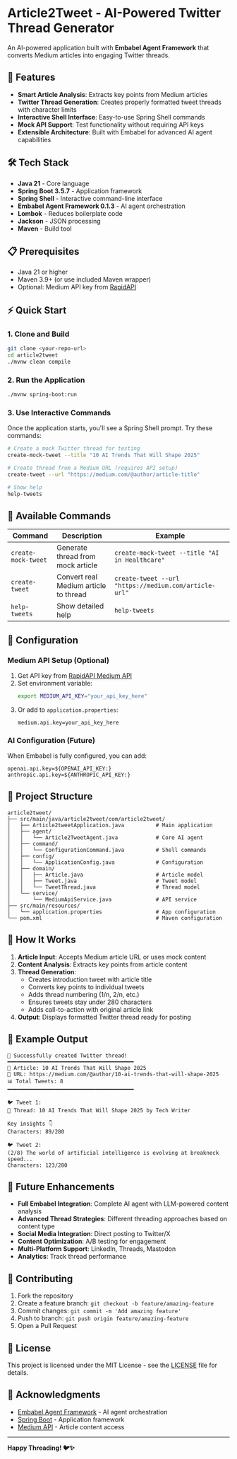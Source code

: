 # Article2Tweet - AI-Powered Twitter Thread Generator

An AI-powered application built with **Embabel Agent Framework** that converts Medium articles into engaging Twitter threads.

## 🚀 Features

- **Smart Article Analysis**: Extracts key points from Medium articles
- **Twitter Thread Generation**: Creates properly formatted tweet threads with character limits
- **Interactive Shell Interface**: Easy-to-use Spring Shell commands
- **Mock API Support**: Test functionality without requiring API keys
- **Extensible Architecture**: Built with Embabel for advanced AI agent capabilities

## 🛠️ Tech Stack

- **Java 21** - Core language
- **Spring Boot 3.5.7** - Application framework  
- **Spring Shell** - Interactive command-line interface
- **Embabel Agent Framework 0.1.3** - AI agent orchestration
- **Lombok** - Reduces boilerplate code
- **Jackson** - JSON processing
- **Maven** - Build tool

## 📋 Prerequisites

- Java 21 or higher
- Maven 3.9+ (or use included Maven wrapper)
- Optional: Medium API key from [RapidAPI](https://rapidapi.com/nishujain199719-vgIfuFHZxVZ/api/medium2)

## ⚡ Quick Start

### 1. Clone and Build
```bash
git clone <your-repo-url>
cd article2tweet
./mvnw clean compile
```

### 2. Run the Application
```bash
./mvnw spring-boot:run
```

### 3. Use Interactive Commands
Once the application starts, you'll see a Spring Shell prompt. Try these commands:

```bash
# Create a mock Twitter thread for testing
create-mock-tweet --title "10 AI Trends That Will Shape 2025"

# Create thread from a Medium URL (requires API setup)
create-tweet --url "https://medium.com/@author/article-title"

# Show help
help-tweets
```

## 🎯 Available Commands

| Command | Description | Example |
|---------|-------------|---------|
| `create-mock-tweet` | Generate thread from mock article | `create-mock-tweet --title "AI in Healthcare"` |
| `create-tweet` | Convert real Medium article to thread | `create-tweet --url "https://medium.com/article-url"` |
| `help-tweets` | Show detailed help | `help-tweets` |

## 🔧 Configuration

### Medium API Setup (Optional)
1. Get API key from [RapidAPI Medium API](https://rapidapi.com/nishujain199719-vgIfuFHZxVZ/api/medium2)
2. Set environment variable:
   ```bash
   export MEDIUM_API_KEY="your_api_key_here"
   ```
3. Or add to `application.properties`:
   ```properties
   medium.api.key=your_api_key_here
   ```

### AI Configuration (Future)
When Embabel is fully configured, you can add:
```properties
openai.api.key=${OPENAI_API_KEY:}
anthropic.api.key=${ANTHROPIC_API_KEY:}
```

## 📁 Project Structure

```
article2tweet/
├── src/main/java/article2tweet/com/article2tweet/
│   ├── Article2tweetApplication.java          # Main application
│   ├── agent/
│   │   └── Article2TweetAgent.java            # Core AI agent
│   ├── command/
│   │   └── ConfigurationCommand.java          # Shell commands
│   ├── config/
│   │   └── ApplicationConfig.java             # Configuration
│   ├── domain/
│   │   ├── Article.java                       # Article model
│   │   ├── Tweet.java                         # Tweet model
│   │   └── TweetThread.java                   # Thread model
│   └── service/
│       └── MediumApiService.java              # API service
├── src/main/resources/
│   └── application.properties                 # App configuration
└── pom.xml                                    # Maven configuration
```

## 🧠 How It Works

1. **Article Input**: Accepts Medium article URL or uses mock content
2. **Content Analysis**: Extracts key points from article content
3. **Thread Generation**: 
   - Creates introduction tweet with article title
   - Converts key points to individual tweets
   - Adds thread numbering (1/n, 2/n, etc.)
   - Ensures tweets stay under 280 characters
   - Adds call-to-action with original article link
4. **Output**: Displays formatted Twitter thread ready for posting

## 🎨 Example Output

```
🎉 Successfully created Twitter thread!
━━━━━━━━━━━━━━━━━━━━━━━━━━━━━━━━━━━━━━━━
📄 Article: 10 AI Trends That Will Shape 2025
🔗 URL: https://medium.com/@author/10-ai-trends-that-will-shape-2025
📊 Total Tweets: 8
━━━━━━━━━━━━━━━━━━━━━━━━━━━━━━━━━━━━━━━━

🐦 Tweet 1:
🧵 Thread: 10 AI Trends That Will Shape 2025 by Tech Writer

Key insights 👇
Characters: 89/280

🐦 Tweet 2:
(2/8) The world of artificial intelligence is evolving at breakneck speed...
Characters: 123/280
```

## 🔮 Future Enhancements

- **Full Embabel Integration**: Complete AI agent with LLM-powered content analysis
- **Advanced Thread Strategies**: Different threading approaches based on content type  
- **Social Media Integration**: Direct posting to Twitter/X
- **Content Optimization**: A/B testing for engagement
- **Multi-Platform Support**: LinkedIn, Threads, Mastodon
- **Analytics**: Track thread performance

## 🤝 Contributing

1. Fork the repository
2. Create a feature branch: `git checkout -b feature/amazing-feature`
3. Commit changes: `git commit -m 'Add amazing feature'`
4. Push to branch: `git push origin feature/amazing-feature`
5. Open a Pull Request

## 📄 License

This project is licensed under the MIT License - see the [LICENSE](LICENSE) file for details.

## 🙏 Acknowledgments

- [Embabel Agent Framework](https://docs.embabel.com/) - AI agent orchestration
- [Spring Boot](https://spring.io/projects/spring-boot) - Application framework
- [Medium API](https://mediumapi.com/) - Article content access

---

**Happy Threading! 🐦✨**
